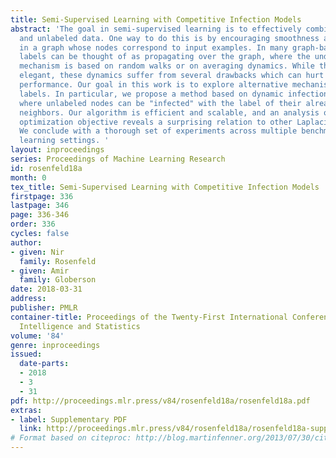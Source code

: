 ```yaml
---
title: Semi-Supervised Learning with Competitive Infection Models
abstract: 'The goal in semi-supervised learning is to effectively combine labeled
  and unlabeled data. One way to do this is by encouraging smoothness across edges
  in a graph whose nodes correspond to input examples. In many graph-based methods,
  labels can be thought of as propagating over the graph, where the underlying propagation
  mechanism is based on random walks or on averaging dynamics. While theoretically
  elegant, these dynamics suffer from several drawbacks which can hurt predictive
  performance. Our goal in this work is to explore alternative mechanisms for propagating
  labels. In particular, we propose a method based on dynamic infection processes,
  where unlabeled nodes can be "infected" with the label of their already infected
  neighbors. Our algorithm is efficient and scalable, and an analysis of the underlying
  optimization objective reveals a surprising relation to other Laplacian approaches.
  We conclude with a thorough set of experiments across multiple benchmarks and various
  learning settings. '
layout: inproceedings
series: Proceedings of Machine Learning Research
id: rosenfeld18a
month: 0
tex_title: Semi-Supervised Learning with Competitive Infection Models
firstpage: 336
lastpage: 346
page: 336-346
order: 336
cycles: false
author:
- given: Nir
  family: Rosenfeld
- given: Amir
  family: Globerson
date: 2018-03-31
address: 
publisher: PMLR
container-title: Proceedings of the Twenty-First International Conference on Artficial
  Intelligence and Statistics
volume: '84'
genre: inproceedings
issued:
  date-parts:
  - 2018
  - 3
  - 31
pdf: http://proceedings.mlr.press/v84/rosenfeld18a/rosenfeld18a.pdf
extras:
- label: Supplementary PDF
  link: http://proceedings.mlr.press/v84/rosenfeld18a/rosenfeld18a-supp.pdf
# Format based on citeproc: http://blog.martinfenner.org/2013/07/30/citeproc-yaml-for-bibliographies/
---
```

